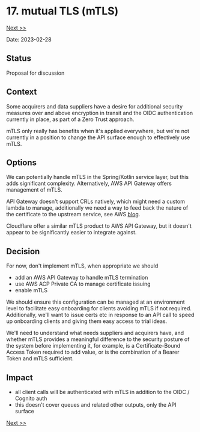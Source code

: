 # 17. mutual TLS (mTLS)
[Next >>](0018-data-flows.md)

Date: 2023-02-28

## Status

Proposal for discussion

## Context

Some acquirers and data suppliers have a desire for additional security measures over and above encryption in transit
and the OIDC authentication currently in place, as part of a Zero Trust approach.


mTLS only really has benefits when it's applied everywhere, but we're not currently in a position to change the
API surface enough to effectively use mTLS.

## Options

We can potentially handle mTLS in the Spring/Kotlin service layer, but this adds significant complexity.
Alternatively, AWS API Gateway offers management of mTLS.

API Gateway doesn't support CRLs natively, which might need a custom lambda to manage, additionally
we need a way to feed back the nature of the certificate to the upstream service, see AWS [blog](
https://aws.amazon.com/blogs/compute/propagating-valid-mtls-client-certificate-identity-to-downstream-services-using-amazon-api-gateway/).

Cloudflare offer a similar mTLS product to AWS API Gateway, but it doesn't appear to be significantly easier to
integrate against.

## Decision

For now, don't implement mTLS, when appropriate we should

- add an AWS API Gateway to handle mTLS termination
- use AWS ACP Private CA to manage certificate issuing
- enable mTLS

We should ensure this configuration can be managed at an environment level to facilitate easy onboarding for clients
avoiding mTLS if not required. Additionally, we'll want to issue certs etc in response to an API call to speed up
onboarding clients and giving them easy access to trial ideas.

We'll need to understand what needs suppliers and acquirers have, and whether mTLS provides a meaningful difference to the security posture
of the system before implementing it, for example, is a Certificate-Bound Access Token required to add value, or is the combination of a
Bearer Token and mTLS sufficient.

## Impact

- all client calls will be authenticated with mTLS in addition to the OIDC / Cognito auth
- this doesn't cover queues and related other outputs, only the API surface

[Next >>](0018-data-flows.md)

